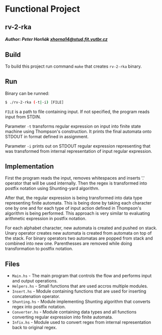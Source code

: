# Functional Project
## rv-2-rka

##### Author: Peter Horňák <xhorna14@stud.fit.vutbr.cz>

## Build
To build this project run command `make` that creates `rv-2-rka` binary.

## Run
Binary can be runned:
```bash
$ ./rv-2-rka (-t|-i) [FILE]
```
`FILE` is a path to file containing input. If not specified, the program
reads input from STDIN. 

Parameter `-t` transforms regular expression on input into finite state machine
using Thompson's construction. It prints the final automata onto STDOUT in
format defined in assignment. 

Parameter `-i` prints out on STDOUT regular expression representing that
was transformed from internal representation of input regular expression.

## Implementation
First the program reads the input, removes whitespaces and inserts '.' operator
that will be used internally. Then the regex is transformed into postfix notation
using Shunting-yard algorithm. 

After that, the regular expression is being transformed into data type representing
finite automata. This is being done by taking each character one by one and for each
type of input action defined in Thompson's algorithm is being performed. This approach
is very similar to evaluating arithmetic expression in postfix notation. 

For each alphabet character, new automata is created and pushed on stack.
Unary operator creates new automata is created from automata on top of the stack.
For binary operators two automatas are popped from stack and combined into new one.
Parenthesses are removed while doing transformation to postfix notation.

## Files
- `Main.hs` - The main program that controls the flow and performs input and output operations.
- `Helpers.hs` - Small functions that are used accros multiple modules.
- `Insert.hs` - Module containing functions that are used for inserting concatenation operator.
- `Shunting.hs` - Module implementing Shunting algorithm that converts regex into postfix notation.
- `Converter.hs` - Module containing data types and all functions converting regular expression into finite automata.
- `Infix.hs` - Module used to convert regex from internal representation back to original regex.
